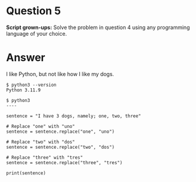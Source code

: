 # Question 5

**Script grown-ups:** Solve the problem in question 4 using any programming language of your choice.


# Answer

I like Python, but not like how I like my dogs.

```
$ python3 --version
Python 3.11.9

$ python3
----

sentence = "I have 3 dogs, namely; one, two, three"

# Replace "one" with "uno"
sentence = sentence.replace("one", "uno")

# Replace "two" with "dos"
sentence = sentence.replace("two", "dos")

# Replace "three" with "tres"
sentence = sentence.replace("three", "tres")

print(sentence)
```